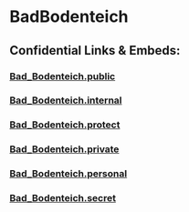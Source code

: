 # BadBodenteich 


## Confidential Links & Embeds: 

### [Bad_Bodenteich.public](/_public/\Earth\Continent\Europe\Europe~Central\Germany\Germany~West\Niedersachsen\counties~Niedersachsen\Uelzen\cities~Uelzen\AueBad_Bodenteich.public.md) 

### [Bad_Bodenteich.internal](/_internal/\Earth\Continent\Europe\Europe~Central\Germany\Germany~West\Niedersachsen\counties~Niedersachsen\Uelzen\cities~Uelzen\AueBad_Bodenteich.internal.md) 

### [Bad_Bodenteich.protect](/_protect/\Earth\Continent\Europe\Europe~Central\Germany\Germany~West\Niedersachsen\counties~Niedersachsen\Uelzen\cities~Uelzen\AueBad_Bodenteich.protect.md) 

### [Bad_Bodenteich.private](/_private/\Earth\Continent\Europe\Europe~Central\Germany\Germany~West\Niedersachsen\counties~Niedersachsen\Uelzen\cities~Uelzen\AueBad_Bodenteich.private.md) 

### [Bad_Bodenteich.personal](/_personal/\Earth\Continent\Europe\Europe~Central\Germany\Germany~West\Niedersachsen\counties~Niedersachsen\Uelzen\cities~Uelzen\AueBad_Bodenteich.personal.md) 

### [Bad_Bodenteich.secret](/_secret/\Earth\Continent\Europe\Europe~Central\Germany\Germany~West\Niedersachsen\counties~Niedersachsen\Uelzen\cities~Uelzen\AueBad_Bodenteich.secret.md)

